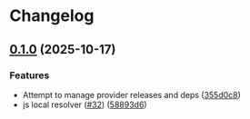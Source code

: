 # Changelog

## [0.1.0](https://github.com/fabriziodemaria/confidence-resolver-rust/compare/openfeature-server-provider-local-v0.0.1...openfeature-server-provider-local-v0.1.0) (2025-10-17)


### Features

* Attempt to manage provider releases and deps ([355d0c8](https://github.com/fabriziodemaria/confidence-resolver-rust/commit/355d0c816c231d7843dda4f431657c79da64a7c7))
* js local resolver ([#32](https://github.com/fabriziodemaria/confidence-resolver-rust/issues/32)) ([58893d6](https://github.com/fabriziodemaria/confidence-resolver-rust/commit/58893d6610b56b5aa6a6250db9e9bb1af506497f))
